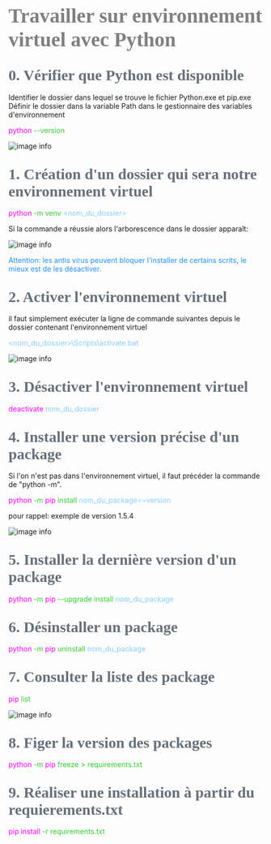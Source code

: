 <head>
<style>
#titleMain {color:#808080; font-size:40px; font-weight:bold; font-family:"Cambria"}
#titleSub {color:#677179; font-size:30px; font-weight:bold; font-family: "Verdana"; margin-top:30px; margin-bottom:15px}
#titleSub2 {color:#563C5C; font-size:20px; font-weight:bold; margin-bottom:20px}
#not {color:#1E90FF; font-size:18px "Carnivalee Freakshow"}
#com {color:#FF00FF; font-size:18px "Carnivalee Freakshow"}
#par {color:#32CD32; font-size:18px "Carnivalee Freakshow"}
#val {color:#87CEFA; font-size:18px "Carnivalee Freakshow"}
</style>
</head>

<!-- ```css
<head>
<style>
#bleu {
color:#87CEFA }
</style>
</head>
``` -->

# <div id="titleMain">Travailler sur environnement virtuel avec Python</div>

## <div id="titleSub">0. Vérifier que Python est disponible </div>

Identifier le dossier dans lequel se trouve le fichier Python.exe et pip.exe<br>
Définir le dossier dans la variable Path dans le gestionnaire des variables d'environnement<br>

<span id="com">python </span>
<span id="par">--version </span>

![image info](./Images/Python_Venv_version_python.png)


## <div id="titleSub">1. Création d'un dossier qui sera notre environnement virtuel</div>

<span id="com">python </span>
<span id="par">-m venv </span>
<span id="val"><nom_du_dossier> </span>

Si la commande a réussie alors l'arborescence dans le dossier apparaît:

![image info](./Images/Environnement_virtuel_cree.png)

<span id="not">Attention: les antis virus peuvent bloquer l'installer de certains scrits, le mieux est de les désactiver.</span>

## <div id="titleSub">2. Activer l'environnement virtuel</div>

il faut simplement exécuter la ligne de commande suivantes depuis le dossier contenant l'environnement virtuel

<span id="val"> <nom_du_dossier>\Scripts\activate.bat</span>

![image info](./Images/Activation_de_l'environnement_virtuel.png)

## <div id="titleSub">3. Désactiver l'environnement virtuel</div>

<span id="com">deactivate </span>
<span id="val">nom_du_dossier </span>

## <div id="titleSub">4. Installer une version précise d'un package</div>

Si l'on n'est pas dans l'environnement virtuel, il faut précéder la commande de "python -m".

<span id="com">python</span>
<span id="par">-m </span>
<span id="com">pip </span>
<span id="par">install </span>
<span id="val">nom_du_package==version</span>

pour rappel: exemple de version 1.5.4

![image info](./Images/Installer_packager_preciser_version.png)

## <div id="titleSub">5. Installer la dernière version d'un package</div>

<span id="com">python</span>
<span id="par">-m </span>
<span id="com">pip </span>
<span id="par">--upgrade install </span>
<span id="val">nom_du_package</span>

## <div id="titleSub">6. Désinstaller un package</div>

<span id="com">python</span>
<span id="par">-m </span>
<span id="com">pip </span>
<span id="par">uninstall </span>
<span id="val">nom_du_package</span>

## <div id="titleSub">7. Consulter la liste des package</div>

<span id="com">pip </span>
<span id="par">list </span>

![image info](./Images/Consulter_liste_package.png)

## <div id="titleSub">8. Figer la version des packages</div>

<span id="com">python</span>
<span id="par">-m </span>
<span id="com">pip </span>
<span id="par">freeze > requirements.txt </span>

## <div id="titleSub">9. Réaliser une installation à partir du requierements.txt</div>

<span id="com">pip install</span>
<span id="par">-r </span>
<span id="par">requirements.txt </span>